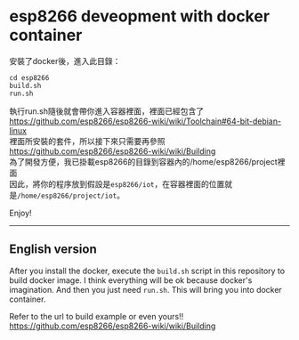 # esp8266 deveopment with docker container
安裝了docker後，進入此目錄：
```
cd esp8266
build.sh
run.sh
```
執行run.sh隨後就會帶你進入容器裡面，裡面已經包含了<br/>
https://github.com/esp8266/esp8266-wiki/wiki/Toolchain#64-bit-debian-linux<br/>
裡面所安裝的套件，所以接下來只需要再參照<br/>
https://github.com/esp8266/esp8266-wiki/wiki/Building<br/>
為了開發方便，我已掛載esp8266的目錄到容器內的/home/esp8266/project裡面<br/>
因此，將你的程序放到假設是`esp8266/iot`，在容器裡面的位置就是`/home/esp8266/project/iot`。<br/>

Enjoy!

--------------------------
## English version
After you install the docker, execute the `build.sh` script in this repository to build docker image.
I think everything will be ok because docker's imagination.
And then you just need `run.sh`. This will bring you into docker container.

Refer to the url to build example or even yours!!
https://github.com/esp8266/esp8266-wiki/wiki/Building


